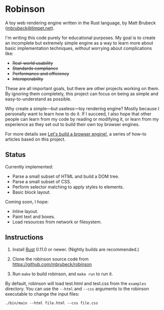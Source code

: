 Robinson
========

A toy web rendering engine written in the Rust language, by Matt Brubeck
(mbrubeck@limpet.net).

I'm writing this code purely for educational purposes. My goal is to create an
incomplete but extremely simple engine as a way to learn more about basic
implementation techniques, *without* worrying about complications like:

* <s>Real-world usability</s>
* <s>Standards compliance</s>
* <s>Performance and efficiency</s>
* <s>Interoperability</s>

These are all important goals, but there are other projects working on them.
By ignoring them completely, this project can focus on being as simple and
easy-to-understand as possible.

Why create a simple—but useless—toy rendering engine? Mostly because I
personally want to learn how to do it. If I succeed, I also hope that other
people can learn from my code by reading or modifying it, or learn from my
experience as they set out to build their own toy browser engines.

For more details see [Let's build a browser engine!][blog], a series of
how-to articles based on this project.

[blog]: http://limpet.net/mbrubeck/2014/08/08/toy-layout-engine-1.html

Status
------

Currently implemented:

* Parse a small subset of HTML and build a DOM tree.
* Parse a small subset of CSS.
* Perform selector matching to apply styles to elements.
* Basic block layout.

Coming soon, I hope:

* Inline layout.
* Paint text and boxes.
* Load resources from network or filesystem.

Instructions
------------

1. Install [Rust](http://www.rust-lang.org/) 0.11.0 or newer. (Nightly builds
   are recommended.)

2. Clone the robinson source code from https://github.com/mbrubeck/robinson

3. Run `make` to build robinson, and `make run` to run it.

By default, robinson will load test.html and test.css from the `examples`
directory.  You can use the `--html` and `--css` arguments to the robinson
executable to change the input files:

    ./bin/main --html file.html --css file.css
